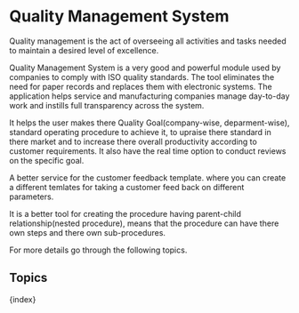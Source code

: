 # Quality Management System

 Quality management is the act of overseeing all activities and tasks needed to maintain a desired level of excellence.

 Quality Management System is a very good and powerful module used by companies to comply with ISO quality standards. The tool eliminates the need for paper records and replaces them with electronic systems. The application helps service and manufacturing companies manage day-to-day work and instills full transparency across the system.

 It helps the user makes there Quality Goal(company-wise, deparment-wise), standard operating procedure to achieve it, to upraise there standard in there market and to increase there overall productivity according to customer requirements. It also have the real time option to conduct reviews on the specific goal.

 A better service for the customer feedback template. where you can create a different temlates for taking a customer feed back on different parameters.

It is a better tool for creating the procedure having parent-child relationship(nested procedure), means that the procedure can have there own steps and there own sub-procedures.

For more details go through the following topics.
## Topics

{index}